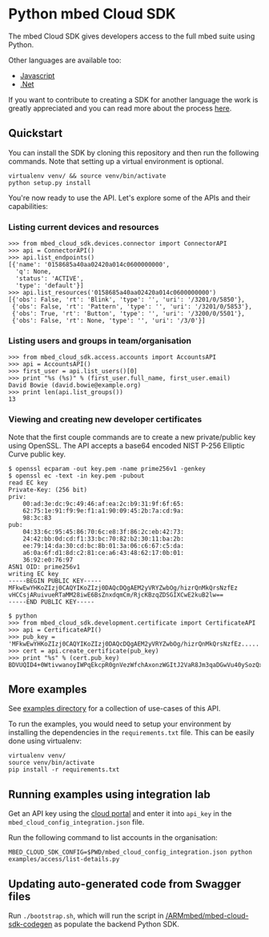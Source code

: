 # Python mbed Cloud SDK

The mbed Cloud SDK gives developers access to the full mbed suite using Python.

Other languages are available too:

- [Javascript](https://github.com/ARMmbed/mbed-cloud-sdk-javascript)
- [.Net](https://github.com/ARMmbed/mbed-cloud-sdk-dotnet)

If you want to contribute to creating a SDK for another language the work is
greatly appreciated and you can read more about the process
[here](https://github.com/ARMmbed/mbed-cloud-sdk-codegen/blob/master/docs/create-new-language.md).

## Quickstart

You can install the SDK by cloning this repository and then run the following
commands. Note that setting up a virtual environment is optional.

```
virtualenv venv/ && source venv/bin/activate
python setup.py install
```

You're now ready to use the API. Let's explore some of the APIs and their
capabilities:

### Listing current devices and resources

```
>>> from mbed_cloud_sdk.devices.connector import ConnectorAPI
>>> api = ConnectorAPI()
>>> api.list_endpoints()
[{'name': '0158685a40aa02420a014c0600000000',
  'q': None,
  'status': 'ACTIVE',
  'type': 'default'}]
>>> api.list_resources('0158685a40aa02420a014c0600000000')
[{'obs': False, 'rt': 'Blink', 'type': '', 'uri': '/3201/0/5850'},
 {'obs': False, 'rt': 'Pattern', 'type': '', 'uri': '/3201/0/5853'},
 {'obs': True, 'rt': 'Button', 'type': '', 'uri': '/3200/0/5501'},
 {'obs': False, 'rt': None, 'type': '', 'uri': '/3/0'}]
```

### Listing users and groups in team/organisation

```
>>> from mbed_cloud_sdk.access.accounts import AccountsAPI
>>> api = AccountsAPI()
>>> first_user = api.list_users()[0]
>>> print "%s (%s)" % (first_user.full_name, first_user.email)
David Bowie (david.bowie@example.org)
>>> print len(api.list_groups())
13
```

### Viewing and creating new developer certificates

Note that the first couple commands are to create a new private/public key
using OpenSSL. The API accepts a base64 encoded NIST P-256 Elliptic Curve
public key.

```
$ openssl ecparam -out key.pem -name prime256v1 -genkey
$ openssl ec -text -in key.pem -pubout
read EC key
Private-Key: (256 bit)
priv:
    00:ad:3e:dc:9c:49:46:af:ea:2c:b9:31:9f:6f:65:
    62:75:1e:91:f9:9e:f1:a1:90:09:45:2b:7a:cd:9a:
    98:3c:83
pub:
    04:33:6c:95:45:86:70:6c:e8:3f:86:2c:eb:42:73:
    24:42:bb:0d:cd:f1:33:bc:70:82:b2:30:11:ba:2b:
    ee:79:14:da:30:cd:bc:8b:01:3a:06:c6:67:c5:da:
    a6:0a:6f:d1:8d:c2:81:ce:a6:43:48:62:17:0b:01:
    36:92:e0:76:97
ASN1 OID: prime256v1
writing EC key
-----BEGIN PUBLIC KEY-----
MFkwEwYHKoZIzj0CAQYIKoZIzj0DAQcDQgAEM2yVRYZwbOg/hizrQnMkQrsNzfEz
vHCCsjARuivueRTaMM28iwE6BsZnxdqmCm/RjcKBzqZDSGIXCwE2kuB2lw==
-----END PUBLIC KEY-----

$ python
>>> from mbed_cloud_sdk.development.certificate import CertificateAPI
>>> api = CertificateAPI()
>>> pub_key = 'MFkwEwYHKoZIzj0CAQYIKoZIzj0DAQcDQgAEM2yVRYZwbOg/hizrQnMkQrsNzfEz.....'
>>> cert = api.create_certificate(pub_key)
>>> print "%s" % (cert.pub_key)
BDVUQID4+0WtivwanoyIWPqEkcpR0gnVezWfchAxonzWGItJ2VaR8Jm3qaDGwVu40ySozQx2n/DIQbCj3dMsiOE=
```

## More examples

See [examples directory](examples/) for a collection of use-cases of this API.

To run the examples, you would need to setup your environment by installing the
dependencies in the `requirements.txt` file. This can be easily done using
virtualenv:

    virtualenv venv/
    source venv/bin/activate
    pip install -r requirements.txt

## Running examples using integration lab

Get an API key using the [cloud portal](https://lab.mbedcloudintegration.net) and
enter it into `api_key` in the `mbed_cloud_config_integration.json` file.

Run the following command to list accounts in the organisation:

```
MBED_CLOUD_SDK_CONFIG=$PWD/mbed_cloud_config_integration.json python examples/access/list-details.py
```

## Updating auto-generated code from Swagger files

Run `./bootstrap.sh`, which will run the script in
[/ARMmbed/mbed-cloud-sdk-codegen](/ARMmbed/mbed-cloud-sdk-codegen) as populate
the backend Python SDK.
